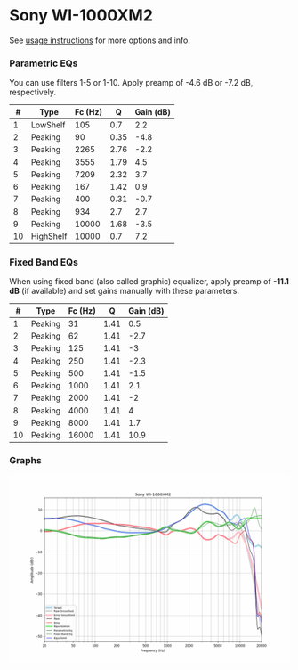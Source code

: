 # Sony WI-1000XM2
See [usage instructions](https://github.com/jaakkopasanen/AutoEq#usage) for more options and info.

### Parametric EQs
You can use filters 1-5 or 1-10. Apply preamp of -4.6 dB or -7.2 dB, respectively.

|   # | Type      |   Fc (Hz) |    Q |   Gain (dB) |
|-----|-----------|-----------|------|-------------|
|   1 | LowShelf  |       105 | 0.7  |         2.2 |
|   2 | Peaking   |        90 | 0.35 |        -4.8 |
|   3 | Peaking   |      2265 | 2.76 |        -2.2 |
|   4 | Peaking   |      3555 | 1.79 |         4.5 |
|   5 | Peaking   |      7209 | 2.32 |         3.7 |
|   6 | Peaking   |       167 | 1.42 |         0.9 |
|   7 | Peaking   |       400 | 0.31 |        -0.7 |
|   8 | Peaking   |       934 | 2.7  |         2.7 |
|   9 | Peaking   |     10000 | 1.68 |        -3.5 |
|  10 | HighShelf |     10000 | 0.7  |         7.2 |

### Fixed Band EQs
When using fixed band (also called graphic) equalizer, apply preamp of **-11.1 dB** (if available) and set gains manually with these parameters.

|   # | Type    |   Fc (Hz) |    Q |   Gain (dB) |
|-----|---------|-----------|------|-------------|
|   1 | Peaking |        31 | 1.41 |         0.5 |
|   2 | Peaking |        62 | 1.41 |        -2.7 |
|   3 | Peaking |       125 | 1.41 |        -3   |
|   4 | Peaking |       250 | 1.41 |        -2.3 |
|   5 | Peaking |       500 | 1.41 |        -1.5 |
|   6 | Peaking |      1000 | 1.41 |         2.1 |
|   7 | Peaking |      2000 | 1.41 |        -2   |
|   8 | Peaking |      4000 | 1.41 |         4   |
|   9 | Peaking |      8000 | 1.41 |         1.7 |
|  10 | Peaking |     16000 | 1.41 |        10.9 |

### Graphs
![](./Sony%20WI-1000XM2.png)
